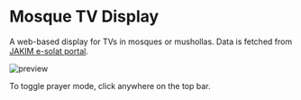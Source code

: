# Mosque TV Display

A web-based display for TVs in mosques or mushollas. Data is fetched from [JAKIM e-solat portal](https://www.e-solat.gov.my/index.php?siteId=24&pageId=24).

![preview](https://i.imgur.com/dQvjYNE.png)

To toggle prayer mode, click anywhere on the top bar.
